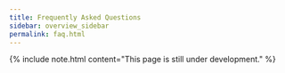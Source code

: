 ```yaml
---
title: Frequently Asked Questions
sidebar: overview_sidebar
permalink: faq.html
---
```


{% include note.html content="This page is still under development." %}
